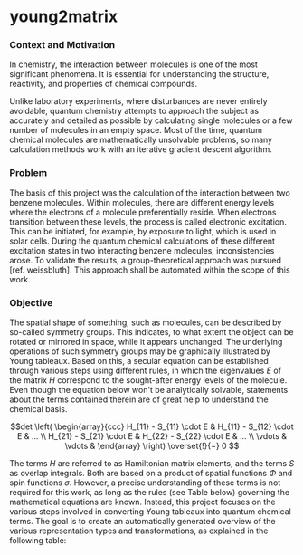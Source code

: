 # young2matrix
### Context and Motivation
In chemistry, the interaction between molecules is one of the most significant phenomena. It is essential for understanding the structure, reactivity, and properties of chemical compounds.

Unlike laboratory experiments, where disturbances are never entirely avoidable, quantum chemistry attempts to approach the subject as accurately and detailed as possible by calculating single molecules or a few number of molecules in an empty space. Most of the time, quantum chemical molecules are mathematically unsolvable problems, so many calculation methods work with an iterative gradient descent algorithm.

### Problem
The basis of this project was the calculation of the interaction between two benzene molecules. Within molecules, there are different energy levels where the electrons of a molecule preferentially reside. When electrons transition between these levels, the process is called electronic excitation. This can be initiated, for example, by exposure to light, which is used in solar cells.
During the quantum chemical calculations of these different excitation states in two interacting benzene molecules, inconsistencies arose. To validate the results, a group-theoretical approach was pursued [ref. weissbluth]. This approach shall be automated within the scope of this work.

### Objective
The spatial shape of something, such as molecules, can be described by so-called symmetry groups. This indicates, to what extent the object can be rotated or mirrored in space, while it appears unchanged. The underlying operations of such symmetry groups may be graphically illustrated by Young tableaux. Based on this, a secular equation can be established through various steps using different rules, in which the eigenvalues $E$ of the matrix $H$ correspond to the sought-after energy levels of the molecule. Even though the equation below won't be analytically solvable, statements about the terms contained therein are of great help to understand the chemical basis.   

```math
det \left(
\begin{array}{ccc}
H_{11} - S_{11} \cdot E & H_{11} - S_{12} \cdot E & ... \\
H_{21} - S_{21} \cdot E & H_{22} - S_{22} \cdot E & ... \\
\vdots & \vdots & 
\end{array} 
  \right) \overset{!}{=} 0 
```

The terms $H$ are referred to as Hamiltonian matrix elements, and the terms $S$ as overlap integrals. Both are based on a product of spatial functions $\Phi$ and spin functions $\sigma$. However, a precise understanding of these terms is not required for this work, as long as the rules (see Table below) governing the mathematical equations are known. Instead, this project focuses on the various steps involved in converting Young tableaux into quantum chemical terms. The goal is to create an automatically generated overview of the various representation types and transformations, as explained in the following table:
